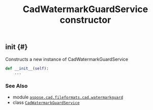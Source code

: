 ﻿---
title: CadWatermarkGuardService constructor
second_title: Aspose.CAD for Python via .NET API References
description: 
type: docs
weight: 10
url: /python-net/aspose.cad.fileformats.cad.watermarkguard/cadwatermarkguardservice/__init__/
is_root: false
---

## __init__ {#}

Constructs a new instance of CadWatermarkGuardService



```python
def __init__(self):
    ...
```





### See Also
* module [`aspose.cad.fileformats.cad.watermarkguard`](../../)
* class [`CadWatermarkGuardService`](/cad/python-net/aspose.cad.fileformats.cad.watermarkguard/cadwatermarkguardservice)
